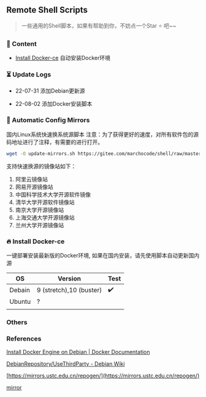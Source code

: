 ## Remote Shell Scripts

> 一些通用的Shell脚本，如果有帮助到你，不妨点一个Star :star: 吧~~

### :bookmark_tabs: Content

- [Install Docker-ce]() 自动安装Docker环境
  

### :hourglass_flowing_sand: Update Logs

- 22-07-31 添加Debian更新源
  
- 22-08-02 添加Docker安装脚本
  

### :checkered_flag: Automatic Config Mirrors

国内Linux系统快速换系统源脚本
注意：为了获得更好的速度，对所有软件包的源码地址进行了注释，有需要的进行打开。

```bash
wget -O update-mirrors.sh https://gitee.com/marchocode/shell/raw/master/update-mirrors.sh && bash update-mirrors.sh
```

支持快速换源的镜像站如下：

1. 阿里云镜像站
2. 网易开源镜像站
3. 中国科学技术大学开源软件镜像
4. 清华大学开源软件镜像站
5. 南京大学开源镜像站
6. 上海交通大学开源镜像站
7. 兰州大学开源镜像站
  

### :fire: Install Docker-ce

一键部署安装最新版的Docker环境, 如果在国内安装，请先使用脚本自动更新国内源

| OS  | Version | Test |
| --- | --- | --- |
| Debain | 9 (stretch),10 (buster) | :heavy_check_mark: |
| Ubuntu | ?   |     |
|     |     |     |

### Others

### References

[Install Docker Engine on Debian | Docker Documentation](https://docs.docker.com/engine/install/debian/)

[DebianRepository/UseThirdParty - Debian Wiki](https://wiki.debian.org/DebianRepository/UseThirdParty)

[https://mirrors.ustc.edu.cn/repogen/](https://mirrors.ustc.edu.cn/repogen/)

[mirror](https://www.debian.org/mirror/sponsors.zh-cn.html)